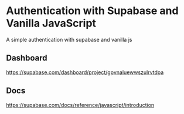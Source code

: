 # Authentication with Supabase and Vanilla JavaScript

A simple authentication with supabase and vanilla js

## Dashboard

https://supabase.com/dashboard/project/gpvnaluewwszulrvtdpa

## Docs

https://supabase.com/docs/reference/javascript/introduction
